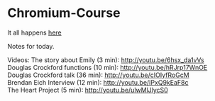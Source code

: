 # Chromium-Course
It all happens [here](https://github.com/mscsbend/Chromium-Course/wiki)

Notes for today.

Videos:
The story about Emily (3 min): http://youtu.be/6hsx_da1vVs  
Douglas Crockford functions (10 min): http://youtu.be/hRJrp17WnOE  
Douglas Crockford talk (36 min): http://youtu.be/cIOIyfRoGcM  
Brendan Eich Interview (12 min): http://youtu.be/IPxQ9kEaF8c  
The Heart Project (5 min): http://youtu.be/ulwMlJlycS0  
